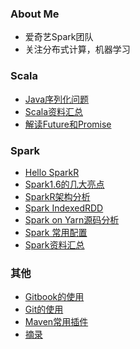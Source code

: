 ### About Me
- 爱奇艺Spark团队
- 关注分布式计算，机器学习

### Scala
- [Java序列化问题](gen/posts/Scala/Java序列化问题.html)
- [Scala资料汇总](gen/posts/Scala/Scala资料汇总.html)
- [解读Future和Promise](gen/posts/Scala/解读Future和Promise.html)

### Spark
- [Hello SparkR](gen/posts/Spark/Hello_SparkR.html)
- [Spark1.6的几大亮点](gen/posts/Spark/Spark1.6的几大亮点.html)
- [SparkR架构分析](gen/posts/Spark/SparkR架构分析.html)
- [Spark IndexedRDD](gen/posts/Spark/Spark_IndexedRDD.html)
- [Spark on Yarn源码分析](gen/posts/Spark/Spark_on_Yarn源码分析.html)
- [Spark 常用配置](gen/posts/Spark/Spark_常用配置.html)
- [Spark资料汇总](gen/posts/Spark/Spark资料汇总.html)

### 其他
- [Gitbook的使用](gen/posts/其他/Gitbook的使用.html)
- [Git的使用](gen/posts/其他/Git的使用.html)
- [Maven常用插件](gen/posts/其他/Maven常用插件.html)
- [摘录](gen/posts/其他/摘录.html)
